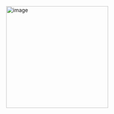 <img width="273" alt="image" src="https://github.com/user-attachments/assets/0359512e-7e3e-466d-b244-1ec2fe9fb33b">

